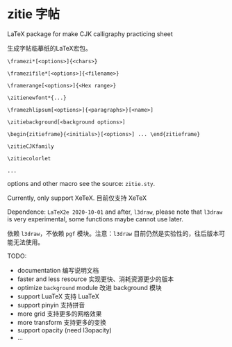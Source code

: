 # zitie 字帖
LaTeX package for make CJK calligraphy practicing sheet

生成字帖临摹纸的LaTeX宏包。

`\framezi*[<options>]{<chars>}`

`\framezifile*[<options>]{<filename>}`

`\framerange[<options>]{<Hex range>}`

 `\zitienewfont*{...}`
 
`\framezhlipsum[<options>]{<paragraphs>}[<name>]`

`\zitiebackground[<background options>]`

`\begin{zitieframe}{<initials>}[<options>] ... \end{zitieframe}`

 `\zitieCJKfamily`
 
 `\zitiecolorlet`

`...`

options and other macro see the source: `zitie.sty`.

Currently, only support XeTeX. 目前仅支持 XeTeX

Dependence: `LaTeX2e 2020-10-01` and after, `l3draw`, please note that `l3draw` is very experimental, some functions maybe cannot use later.

依赖 `l3draw`，不依赖 `pgf` 模块。注意：`l3draw` 目前仍然是实验性的，往后版本可能无法使用。

TODO:
- documentation 编写说明文档
- faster and less resource 实现更快、消耗资源更少的版本
- optimize `background` module 改进 background 模块
- support LuaTeX 支持 LuaTeX
- support pinyin 支持拼音
- more grid 支持更多的网格效果
- more transform 支持更多的变换
- support opacity (need l3opacity)
- ...
